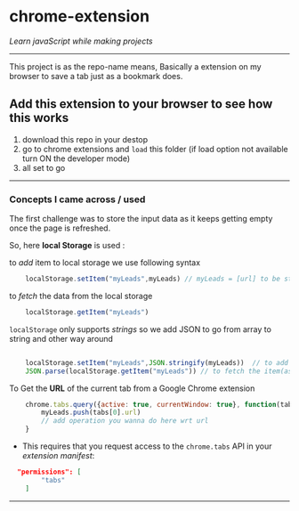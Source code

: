 # chrome-extension

*Learn javaScript while making projects* 
___
This project is as  the repo-name means, Basically a extension on my browser to save a tab just as a bookmark does.

## Add this extension to your browser to see how this works

   1. download this repo in your destop 
   2. go to chrome extensions and `load` this folder (if load option not available turn ON the developer mode)
   3. all set to go

---
### Concepts I came across / used

The first challenge was to store the input data as it keeps getting empty once the page is refreshed.

So, here **local Storage** is used :

to *add* item to local storage we use following syntax
```javascript
    localStorage.setItem("myLeads",myLeads) // myLeads = [url] to be stored as value of  the key myLeads 
```

to *fetch* the data from the local storage
```javascript
    localStorage.getItem("myLeads")
```

`localStorage` only supports *strings*
so we add JSON to go from array to string and other way around
```javascript

    localStorage.setItem("myLeads",JSON.stringify(myLeads))  // to add item(as string) to localStorage 
    JSON.parse(localStorage.getItem("myLeads")) // to fetch the item(as array) from localStorage

```

To Get the **URL** of the current tab from a Google Chrome extension

```javascript
    chrome.tabs.query({active: true, currentWindow: true}, function(tabs){
        myLeads.push(tabs[0].url)
        // add operation you wanna do here wrt url
    }
```
-  This requires that you request access to the `chrome.tabs` API in your *extension manifest*:
```json
  "permissions": [ 
        "tabs"
    ] 
```

---